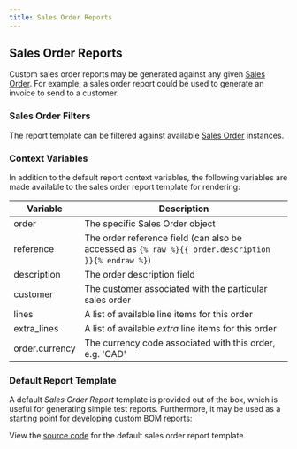 ```yaml
---
title: Sales Order Reports
---
```


## Sales Order Reports

Custom sales order reports may be generated against any given [Sales Order](../order/sales_order.md). For example, a sales order report could be used to generate an invoice to send to a customer.

### Sales Order Filters

The report template can be filtered against available [Sales Order](../order/sales_order.md) instances.

### Context Variables

In addition to the default report context variables, the following variables are made available to the sales order report template for rendering:

| Variable | Description |
| --- | --- |
| order | The specific Sales Order object |
| reference | The order reference field (can also be accessed as `{% raw %}{{ order.description }}{% endraw %}`) |
| description | The order description field |
| customer | The [customer](../order/company.md#customers) associated with the particular sales order |
| lines | A list of available line items for this order |
| extra_lines | A list of available *extra* line items for this order |
| order.currency | The currency code associated with this order, e.g. 'CAD' |

### Default Report Template

A default *Sales Order Report* template is provided out of the box, which is useful for generating simple test reports. Furthermore, it may be used as a starting point for developing custom BOM reports:

View the [source code](https://github.com/inventree/InvenTree/blob/0.14.x/InvenTree/report/templates/report/inventree_so_report_base.html) for the default sales order report template.
